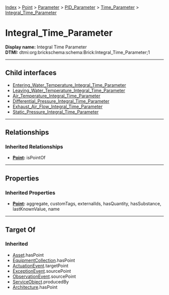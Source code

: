 [Index](../../../../../index.md) > [Point](../../../../Point.md) > [Parameter](../../../Parameter.md) > [PID_Parameter](../../PID_Parameter.md) > [Time_Parameter](../Time_Parameter.md) > [Integral_Time_Parameter](#)
# Integral_Time_Parameter

**Display name:** Integral Time Parameter<br />
**DTMI:** dtmi:org:brickschema:schema:Brick:Integral_Time_Parameter;1

---

## Child interfaces
* [Entering_Water_Temperature_Integral_Time_Parameter](Entering_Water_Temperature_Integral_Time_Parameter.md)
* [Leaving_Water_Temperature_Integral_Time_Parameter](Leaving_Water_Temperature_Integral_Time_Parameter.md)
* [Air_Temperature_Integral_Time_Parameter](Air_Temperature_Integral_Time_Parameter/Air_Temperature_Integral_Time_Parameter.md)
* [Differential_Pressure_Integral_Time_Parameter](Differential_Pressure_Integral_Time_Parameter/Differential_Pressure_Integral_Time_Parameter.md)
* [Exhaust_Air_Flow_Integral_Time_Parameter](Exhaust_Air_Flow_Integral_Time_Parameter/Exhaust_Air_Flow_Integral_Time_Parameter.md)
* [Static_Pressure_Integral_Time_Parameter](Static_Pressure_Integral_Time_Parameter/Static_Pressure_Integral_Time_Parameter.md)

---

## Relationships

### Inherited Relationships
* **[Point](../../../../Point.md):** isPointOf

---

## Properties

### Inherited Properties
* **[Point](../../../../Point.md):** aggregate, customTags, externalIds, hasQuantity, hasSubstance, lastKnownValue, name

---

## Target Of
### Inherited
* [Asset](../../../../../Asset/Asset.md).hasPoint
* [EquipmentCollection](../../../../../Collection/EquipmentCollection.md).hasPoint
* [ActuationEvent](../../../../../Event/PointEvent/ActuationEvent.md).targetPoint
* [ExceptionEvent](../../../../../Event/PointEvent/ExceptionEvent.md).sourcePoint
* [ObservationEvent](../../../../../Event/PointEvent/ObservationEvent.md).sourcePoint
* [ServiceObject](../../../../../Information/ServiceObject/ServiceObject.md).producedBy
* [Architecture](../../../../../Space/Architecture/Architecture.md).hasPoint
